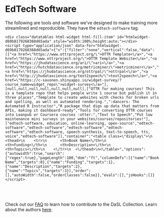 # EdTech Software

The following are tools and software we've designed to make training more streamlined and reproducible. They have the `edtech-software` tag.


```{=html}
<div class="datatables html-widget html-fill-item" id="htmlwidget-d69b8179268368d65ada" style="width:100%;height:auto;"></div>
<script type="application/json" data-for="htmlwidget-d69b8179268368d65ada">{"x":{"filter":"none","vertical":false,"data":[["<a href=\"https://www.ottrproject.org/\">OTTR Template<\/a>","<a href=\"https://www.ottrproject.org/\">OTTR Template Website<\/a>","<a href=\"https://jhudatascience.org/ari/\">ari<\/a>","<a href=\"https://hutchdatascience.org/metricminer/\">metricminer<\/a>","<a href=\"https://jhudatascience.org/ottrpal/\">ottrpal<\/a>","<a href=\"http://jhudatascience.org/text2speech/\">text2speech<\/a>","<a href=\"https://c-savonen.shinyapps.io/widget-survey/?course_name=widget_repo\">widget-survey<\/a>"],[null,null,null,null,null,null,null],["OTTR for making courses! This is a template repo that helps people write 1 course but publish it in three places","Template to create websites with checks for broken urls and spelling, as well as automated rendering.",":dancers: The Automated R Instructor","R package that digs up data that matters from APIs, making it dashboard-ready","Tools for converting OTTR courses into Leanpub or Coursera courses :otter:","Text to Speech","Put low maintenance mini surveys in your websites/courses/repositories!"],["edtech-software, education, online-learning, open-source","edtech-software","edtech-software","edtech-software","edtech-software","edtech-software, speech-synthesis, text-to-speech, tts, voice","edtech-software"]],"container":"<table class=\"display\">\n  <thead>\n    <tr>\n      <th>Book Name<\/th>\n      <th>Funding<\/th>\n      <th>Description<\/th>\n      <th>Topics<\/th>\n    <\/tr>\n  <\/thead>\n<\/table>","options":{"autowidth":true,"search":{"regex":true},"pageLength":100,"dom":"ft","columnDefs":[{"name":"Book Name","targets":0},{"name":"Funding","targets":1},{"name":"Description","targets":2},{"name":"Topics","targets":3}],"order":[],"autoWidth":false,"orderClasses":false}},"evals":[],"jsHooks":[]}</script>
```

<br><br><br>
Check out our [FAQ](https://hutchdatascience.org/DaSL_Collection/faq.html) to learn how to contribute to the DaSL Collection. Learn about the authors [here](https://hutchdatascience.org/DaSL_Collection/about-the-authors.html).
